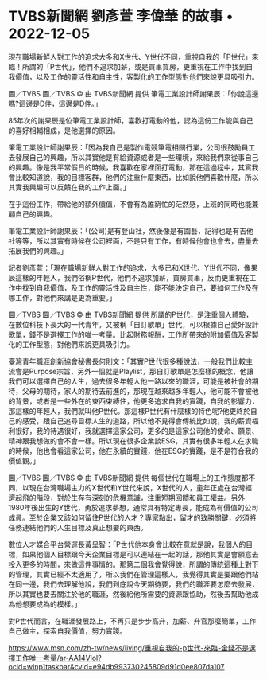 
# TVBS新聞網 劉彥萱 李偉華 的故事 • 2022-12-05

現在職場新鮮人對工作的追求大多和X世代、Y世代不同，重視自我的「P世代」來臨！所謂的「P世代」，他們不追求加薪，或是買車買房，更重視在工作中找到自我價值，以及工作的靈活性和自主性，客製化的工作型態對他們來說更具吸引力。

圖／TVBS
圖／TVBS
© 由 TVBS新聞網 提供
筆電工業設計師謝果辰：「你說這邊嗎?這邊是D件，這邊是D件。」

85年次的謝果辰是位筆電工業設計師，喜歡打電動的他，認為這份工作能與自己的喜好相輔相成，是他選擇的原因。

筆電工業設計師謝果辰：「因為我自己是製作電競筆電相關行業，公司很鼓勵員工去發展自己的興趣，所以其實他是有給資源或者是一些環境，來給我們來從事自己的興趣。像是我平常假日的時候，我喜歡在家裡面打電動，那在這過程中，其實我會比較知道說，我的目標客群，他們的注重什麼東西，比如說他們喜歡什麼，所以其實我興趣可以反饋在我的工作上面。」

在乎這份工作，帶給他的額外價值，不會有為誰窮忙的茫然感，上班的同時也能兼顧自己的興趣。

筆電工業設計師謝果辰：「(公司)是有登山社，然後像是有園藝，記得也是有吉他社等等，所以其實有時候在公司裡面，不是只有工作，有時候他會也會去，盡量去拓展我們的興趣。」

記者劉彥萱：「現在職場新鮮人對工作的追求，大多已和X世代、Y世代不同，像果辰這樣的年輕人，我們俗稱P世代，他們不追求加薪，買房買車，反而更重視在工作中找到自我價值，及工作的靈活性及自主性，能不能決定自己，要如何工作及在哪工作，對他們來講是更為重要。」

圖／TVBS
圖／TVBS
© 由 TVBS新聞網 提供
所謂的P世代，是注重個人體驗，在數位科技下長大的一代青年，又被稱「自訂歌單」世代，可以根據自己愛好設計歌單，錢不是選擇工作的唯一考量。比起財務報酬，工作所帶來的附加價值及客製化的工作型態，對他們來說更具吸引力。

臺灣青年職涯創新協會秘書長何則文：「其實P世代很多種說法，一般我們比較主流會是Purpose宗旨，另外一個就是Playlist，那自訂歌單是怎麼樣的概念，他讓我們可以選擇自己的人生，過去很多年輕人他一路以來的職涯，可能是被社會的期待，父母的期待，家人的期待去前進的，那現在越來越多年輕人，他可能不會被他的背景，或者是一些外在的東西束縛住，他更多追求自我的實踐，自我的影響力，那這樣的年輕人，我們就叫他P世代。那這樣P世代有什麼樣的特色呢?他更終於自己的感受，跟自己追尋目標人生的道路，所以他不見得會傳統比如說，我的薪資福利很好，我的待遇很好，我就選擇這家公司，更多的是這家公司他的使命、願景、精神跟我想做的會不會一樣。所以現在很多企業談ESG，其實有很多年輕人在求職的時候，他也會看這家公司，他在永續的實踐，他在ESG的實踐，是不是符合我的價值觀。」

圖／TVBS
圖／TVBS
© 由 TVBS新聞網 提供
每個世代在職場上的工作態度都不同，以現在台灣職場主力的X世代和Y世代來說，X世代的人，童年正處在台灣經濟起飛的階段，對於生存有深刻的危機意識，注重短期回饋和員工權益。另外1980年後出生的Y世代，勇於追求夢想，通常具有特定專長，能成為有價值的公司成員。至於企業又該如何留住P世代的人才？專家點出，留才的致勝關鍵，必須將任務連結他們的人生目標及真正想要的東西。

數位人才媒合平台營運長黃呈智：「P世代他本身會比較在意就是說，我個人的目標，如果他個人目標跟今天企業目標是可以連結在一起的話，那他其實是會願意去投入更多的時間，來做這件事情的。那第二個我會覺得說，所謂的傳統這種上對下的管理，其實已經不太適用了，所以我們在管理這樣人，我覺得其實是要跟他們站在同一邊，我們去理解他說，我們到底說今天期待要，我們的職涯要怎麼去發展，所以其實也要去關注於他的職涯，然後給他所需要的資源跟協助，然後去幫助他成為他想要成為的模樣。」

對P世代而言，在職涯發展路上，不再只是步步高升，加薪、升官那麼簡單，工作自己做主，探索自我價值，努力實踐。

https://www.msn.com/zh-tw/news/living/重視自我的-p世代-來臨-金錢不是選擇工作唯一考量/ar-AA14Vlol?ocid=winp1taskbar&cvid=e94db993730245809d91d0ee807da107
